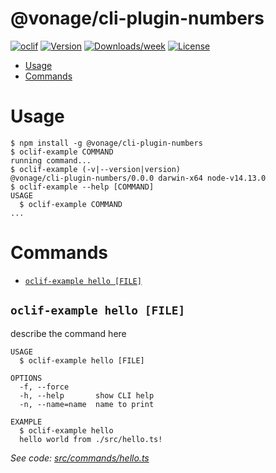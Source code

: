@vonage/cli-plugin-numbers
==========================



[![oclif](https://img.shields.io/badge/cli-oclif-brightgreen.svg)](https://oclif.io)
[![Version](https://img.shields.io/npm/v/@vonage/cli-plugin-numbers.svg)](https://npmjs.org/package/@vonage/cli-plugin-numbers)
[![Downloads/week](https://img.shields.io/npm/dw/@vonage/cli-plugin-numbers.svg)](https://npmjs.org/package/@vonage/cli-plugin-numbers)
[![License](https://img.shields.io/npm/l/@vonage/cli-plugin-numbers.svg)](https://github.com/Vonage/cli-plugin-numbers/blob/master/package.json)

<!-- toc -->
* [Usage](#usage)
* [Commands](#commands)
<!-- tocstop -->
# Usage
<!-- usage -->
```sh-session
$ npm install -g @vonage/cli-plugin-numbers
$ oclif-example COMMAND
running command...
$ oclif-example (-v|--version|version)
@vonage/cli-plugin-numbers/0.0.0 darwin-x64 node-v14.13.0
$ oclif-example --help [COMMAND]
USAGE
  $ oclif-example COMMAND
...
```
<!-- usagestop -->
# Commands
<!-- commands -->
* [`oclif-example hello [FILE]`](#oclif-example-hello-file)

## `oclif-example hello [FILE]`

describe the command here

```
USAGE
  $ oclif-example hello [FILE]

OPTIONS
  -f, --force
  -h, --help       show CLI help
  -n, --name=name  name to print

EXAMPLE
  $ oclif-example hello
  hello world from ./src/hello.ts!
```

_See code: [src/commands/hello.ts](https://github.com/Vonage/cli-plugin-numbers/blob/v0.0.0/src/commands/hello.ts)_
<!-- commandsstop -->
